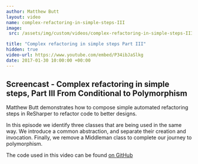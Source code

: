 ```yaml
---
author: Matthew Butt
layout: video
name: complex-refactoring-in-simple-steps-III
image:
 src: /assets/img/custom/videos/complex-refactoring-in-simple-steps-III.jpg

title: "Complex refactoring in simple steps Part III"
hidden: true
video-url: https://www.youtube.com/embed/P34ibJaSlkg
date: 2017-01-30 10:00:00 +00:00
---
```



## Screencast - Complex refactoring in simple steps, Part III From Conditional to Polymorphism

Matthew Butt demonstrates how to compose simple automated refactoring steps in ReSharper to refactor code to better designs.

In this episode we identify three classes that are being used in the same way. We introduce a common abstraction, and separate their creation and invocation. Finally, we remove a Middleman class to complete our journey to polymorphism.

The code used in this video can be found [on GitHub](https://github.com/bnathyuw/Complex-Refactorings-In-Simple-Steps)
